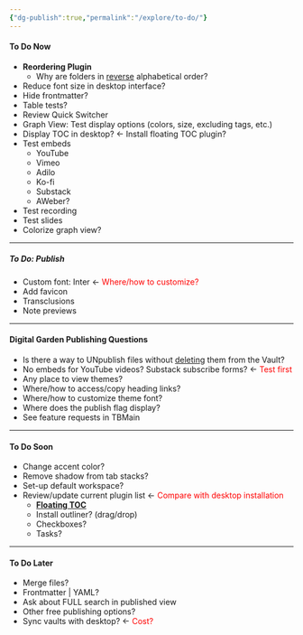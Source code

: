 ```yaml
---
{"dg-publish":true,"permalink":"/explore/to-do/"}
---
```


#### To Do Now
- **Reordering Plugin**
	- Why are folders in <u>reverse</u> alphabetical order?
- Reduce font size in desktop interface?
- Hide frontmatter?
- Table tests?
- Review Quick Switcher
- Graph View: Test display options (colors, size, excluding tags, etc.)
- Display TOC in desktop? <- Install floating TOC plugin?
- Test embeds
	- YouTube
	- Vimeo
	- Adilo
	- Ko-fi
	- Substack
	- AWeber?
- Test recording
- Test slides
- Colorize graph view?

---

##### To Do: Publish
- Custom font: Inter <- <font color="#ff0000">Where/how to customize?</font>
- Add favicon
- Transclusions
- Note previews

---

#### Digital Garden Publishing Questions
- Is there a way to UNpublish files without <u>deleting</u> them from the Vault?
- No embeds for YouTube videos? Substack subscribe forms? <- <font color="#ff0000">Test first</font>
- Any place to view themes?
- Where/how to access/copy heading links?
- Where/how to customize theme font?
- Where does the publish flag display?
- See feature requests in TBMain

---

#### To Do Soon
- Change accent color?
- Remove shadow from tab stacks?
- Set-up default workspace?
- Review/update current plugin list <- <font color="#ff0000">Compare with desktop installation</font>
	- **[Floating TOC]()**
	- Install outliner? (drag/drop)
	- Checkboxes?
	- Tasks?

---

#### To Do Later
- Merge files?
- Frontmatter | YAML?
- Ask about FULL search in published view
- Other free publishing options?
- Sync vaults with desktop? <- <font color="#ff0000">Cost?</font>

